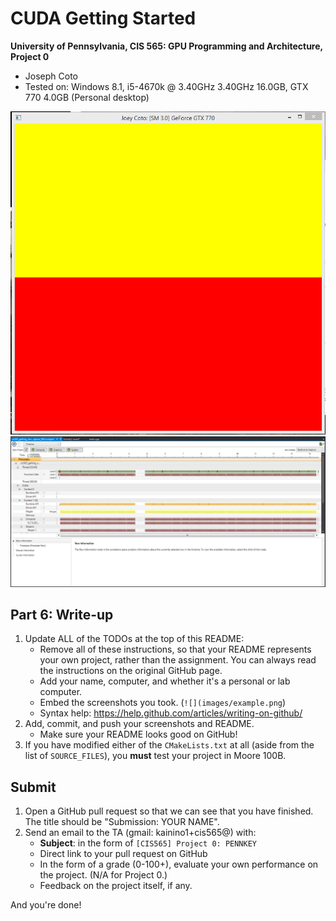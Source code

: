 CUDA Getting Started
====================

**University of Pennsylvania, CIS 565: GPU Programming and Architecture, Project 0**

* Joseph Coto
* Tested on: Windows 8.1, i5-4670k @ 3.40GHz 3.40GHz 16.0GB, GTX 770 4.0GB (Personal desktop)

![](images/Capture.png)
![](images/Capture2.png)
## Part 6: Write-up

1. Update ALL of the TODOs at the top of this README:
   * Remove all of these instructions, so that your README
     represents your own project, rather than the assignment. You can always
     read the instructions on the original GitHub page.
   * Add your name, computer, and whether it's a personal or lab computer.
   * Embed the screenshots you took. (`![](images/example.png`)
   * Syntax help: https://help.github.com/articles/writing-on-github/
2. Add, commit, and push your screenshots and README.
   * Make sure your README looks good on GitHub!
3. If you have modified either of the `CMakeLists.txt` at all (aside from
   the list of `SOURCE_FILES`), you **must** test your project in Moore 100B.

## Submit
1. Open a GitHub pull request so that we can see that you have finished.
   The title should be "Submission: YOUR NAME".
2. Send an email to the TA (gmail: kainino1+cis565@) with:
   * **Subject**: in the form of `[CIS565] Project 0: PENNKEY`
   * Direct link to your pull request on GitHub
   * In the form of a grade (0-100+), evaluate your own performance on the
     project.
     (N/A for Project 0.)
   * Feedback on the project itself, if any.

And you're done!
